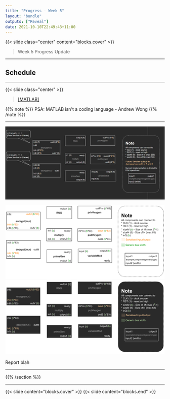 ```yaml
---
title: "Progress - Week 5"
layout: "bundle"
outputs: ["Reveal"]
date: 2021-10-10T22:49:43+11:00
---
```


{{< slide class="center" content="blocks.cover" >}}

> Week 5 Progress Update

---

## Schedule

<!-- TODO: SHOW GANTT -->

---

{{< slide class="center" >}} 

> [[MATLAB]](https://featherbear.cc/unsw-comp3601-project/matlab-model/#/1)

{{% note %}} PSA: MATLAB isn't a coding language - Andrew Wong {{% /note %}}

---

![](./component_diagram/OLD-Snipaste_2021-10-03_18-29-05.jpg)

![](./component_diagram/component_diagram.drawio_light.png)
![](./component_diagram/component_diagram.drawio_dark.png)

Report blah

---

{{% /section %}}

---

{{< slide content="blocks.cover" >}}
{{< slide content="blocks.end" >}}